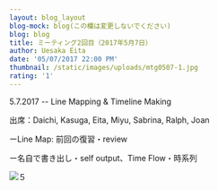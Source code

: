 ```yaml
---
layout: blog_layout
blog-mock: blog(この欄は変更しないでください)
blog: blog
title: ミーティング2回目（2017年5月7日）
author: Uesaka Eita
date: '05/07/2017 22:00 PM'
thumbnail: /static/images/uploads/mtg0507-1.jpg
rating: '1'
---
```

5.7.2017 -- Line Mapping & Timeline Making

出席：Daichi, Kasuga, Eita, Miyu, Sabrina, Ralph, Joan

ーLine Map: 前回の復習・review

ー名自で書き出し・self output、Time Flow・時系列



![５](/static/images/uploads/mtg0507-5.jpg)
